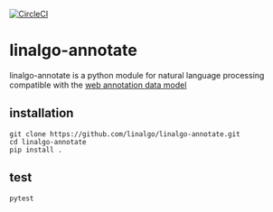 [![CircleCI](https://circleci.com/gh/linalgo/linalgo-annotate.svg?style=shield&circle-token=ef87d896267f3200b095b04954eb8f382ccbd884)](https://circleci.com/gh/linalgo/linalgo-annotate)

# linalgo-annotate

linalgo-annotate is a python module for natural language processing compatible with the 
[web annotation data model](https://www.w3.org/TR/annotation-model/)

## installation 

```
git clone https://github.com/linalgo/linalgo-annotate.git
cd linalgo-annotate
pip install .
```

## test

```
pytest
```
